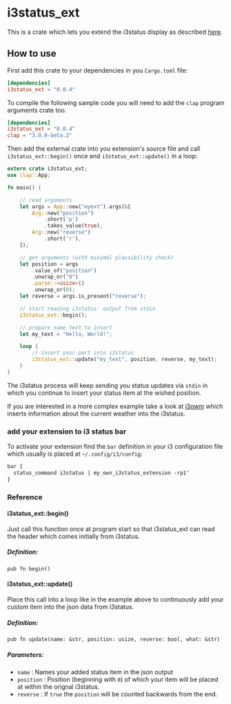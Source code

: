 # i3status_ext

This is a crate which lets you extend the i3status display as described [here](https://i3wm.org/docs/i3status.html#_external_scripts_programs_with_i3status).

## How to use

First add this crate to your dependencies in you `Cargo.toml` file:

```toml
[dependencies]
i3status_ext = "0.0.4"
```

To compile the following sample code you will need to add the `clap` program arguments crate too.

```toml
[dependencies]
i3status_ext = "0.0.4"
clap = "3.0.0-beta.2"
```

Then add the external crate into you extension's source file and call `i3status_ext::begin()` once and `i3status_ext::update()` in a loop:

```rust
extern crate i3status_ext;
use clap::App;

fn main() {

    // read arguments
    let args = App::new("myext").args(&[
        Arg::new("position")
            .short('p')
            .takes_value(true),
        Arg::new("reverse")
            .short('r'),
    ]);

    // get arguments (with minimal plausibility check)
    let position = args
        .value_of("position")
        .unwrap_or("0")
        .parse::<usize>()
        .unwrap_or(0);
    let reverse = args.is_present("reverse");

    // start reading i3status' output from stdin
    i3status_ext::begin();

    // prepare some text to insert
    let my_text = "Hello, World!";

    loop {
        // insert your part into i3status
        i3status_ext::update("my_text", position, reverse, my_text);
    }
}
```

The i3status process will keep sending you status updates via `stdin` in which you continue to insert your status item at the wished position.

If you are interested in a more complex example take a look at [i3owm](https://github.com/fightling/i3owm) which inserts information about the current weather into the i3status.

### add your extension to i3 status bar

To activate your extension find the `bar` definition in your i3 configuration file which usually is placed at `~/.config/i3/config`:

```i3
bar {
  status_command i3status | my_own_i3status_extension -rp1"
}
```

### Reference

#### i3status_ext::begin()

Just call this function once at program start so that i3status_ext can read the header which comes initially from i3status.

##### Definition:

`pub fn begin()`

#### i3status_ext::update()

Place this call into a loop like in the example above to continuously add your custom item into the json data from i3status.

##### Definition:

`pub fn update(name: &str, position: usize, reverse: bool, what: &str)`

##### Parameters:

-   `name` : Names your added status item in the json output
-   `position` : Position (beginning with  `0`) of which your item will be placed at within the orignal i3status.
-   `reverse` : If `true` the `position` will be counted backwards from the end.
